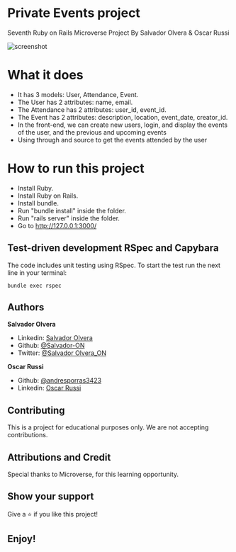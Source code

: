# Private Events project

Seventh Ruby on Rails Microverse Project By Salvador Olvera &amp; Oscar Russi

![screenshot](./screenshot.png)


# What it does

- It has 3 models: User, Attendance, Event.
- The User has 2 attributes: name, email.
- The Attendance has 2 attributes: user_id, event_id.
- The Event has 2 attributes: description, location, event_date, creator_id.
- In the front-end, we can create new users, login, and display the events of the user, and the previous and upcoming events 
- Using through and source to get the events attended by the user


# How to run this project

- Install Ruby.
- Install Ruby on Rails.
- Install bundle.
- Run "bundle install" inside the folder.
- Run "rails server" inside the folder.
- Go to http://127.0.0.1:3000/



## Test-driven development RSpec and Capybara

The code includes unit testing using RSpec. To start the test run the next line in your terminal:

```
bundle exec rspec
```

## Authors

**Salvador Olvera**
- Linkedin: [Salvador Olvera](https://www.linkedin.com/in/salvador-olvera-n)
- Github: [@Salvador-ON](https://github.com/Salvador-ON)
- Twitter: [@Salvador Olvera_ON](https://twitter.com/Salvador_ON) 

**Oscar Russi**
- Github: [@andresporras3423](https://github.com/andresporras3423/)
- Linkedin: [Oscar Russi](https://www.linkedin.com/in/oscar-andr%C3%A9s-russi-porras-053236167/)

##  Contributing

This is a project for educational purposes only. We are not accepting contributions.

## Attributions and Credit

Special thanks to Microverse, for this learning opportunity. 

## Show your support

Give a ⭐️ if you like this project!

## Enjoy!
